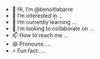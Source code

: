 - 👋 Hi, I’m @benoitlabarre
- 👀 I’m interested in ...
- 🌱 I’m currently learning ...
- 💞️ I’m looking to collaborate on ...
- 📫 How to reach me ...
- 😄 Pronouns: ...
- ⚡ Fun fact: ...

<!---
benoitlabarre/benoitlabarre is a ✨ special ✨ repository because its `README.md` (this file) appears on your GitHub profile.
You can click the Preview link to take a look at your changes.
--->
